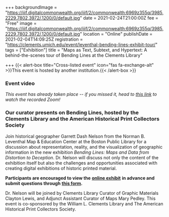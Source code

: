 +++
backgroundImage = "https://iiif.digitalcommonwealth.org/iiif/2/commonwealth:6969z355q/3985,2229,7802,3972/,1200/0/default.jpg"
date = 2021-02-24T21:00:00Z
fee = "Free"
image = "https://iiif.digitalcommonwealth.org/iiif/2/commonwealth:6969z355q/3985,2229,7802,3972/,1200/0/default.jpg"
location = "Online"
publishDate = 2021-02-04T14:09:25Z
registration = "https://clements.umich.edu/event/leventhal-bending-lines-exhibit-tour/"
tags = ["Exhibition"]
title = "Maps as Text, Subtext, and Hypertext: A behind-the-scenes tour of Bending Lines at the Clements Library"

+++
{{< alert-box title="Cross-listed event" icon="fas fa-exchange-alt" >}}This event is hosted by another institution.{{< /alert-box >}}

### Event video

_This event has already taken place -- if you missed it, head to_ [_this link_](https://umich.zoom.us/rec/play/Ulaa_7E-njyMK9UVwmbIQc_swpyL7DSbEtxNOprVuEpT_sJBdypA_CO4xRac0lzIDq-gbsQdzz70I0CE.-gw8xXERGkfblaNo?continueMode=true&_x_zm_rtaid=umEYKK0sSu2v3v04igRJsg.1614360400870.6b579f7bd1b2c8a90cc0817155cb6a2b&_x_zm_rhtaid=322) _to watch the recorded Zoom!_

### Our curator presents on Bending Lines, hosted by the Clements Library and the American Historical Print Collectors Society

Join historical geographer Garrett Dash Nelson from the Norman B. Leventhal Map & Education Center at the Boston Public Library for a discussion about representation, reality, and the visualization of geographic information in the new exhibition _Bending Lines: Maps and Data from Distortion to Deception_. Dr. Nelson will discuss not only the content of the exhibition itself but also the challenges and opportunities associated with creating digital exhibitions of historic printed material.

**Participants are encouraged to view the** [**online exhibit**](https://www.leventhalmap.org/digital-exhibitions/bending-lines/) **in advance and submit questions through** [**this form**](https://forms.office.com/Pages/ResponsePage.aspx?id=cVxz-pXXAUywrgn6dBWysfVBPNV1qS5CiuBhfnO9wblUNDU4Q09BS0gzUTQ3WENYMUQ0TlVZQjFZRy4u)**.**

Dr. Nelson will be joined by Clements Library Curator of Graphic Materials Clayton Lewis, and Adjunct Assistant Curator of Maps Mary Pedley. This event is co-sponsored by the William L. Clements Library and The American Historical Print Collectors Society.